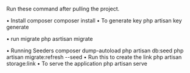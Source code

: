 Run these command after pulling the project.

•	Install composer
composer install
•	To generate key
php artisan key generate

•	run migrate
 		php asrtisan migrate

•	Running Seeders
	         composer dump-autoload
	         php artisan db:seed
             php artisan migrate:refresh --seed
•	Run this to create the link 
		php artisan storage:link
•	To serve the application 
           php artisan serve



 
